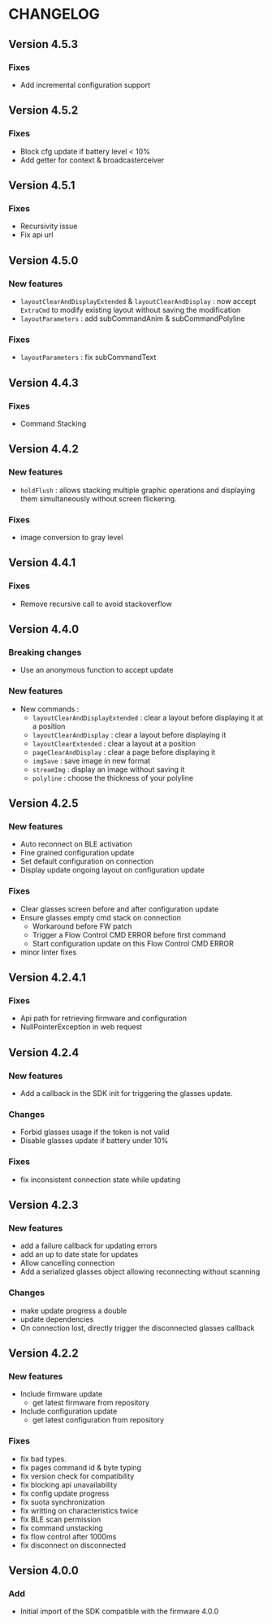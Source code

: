 # CHANGELOG

## Version 4.5.3

### Fixes
- Add incremental configuration support

## Version 4.5.2

### Fixes
- Block cfg update if battery level < 10%
- Add getter for context & broadcasterceiver
  
## Version 4.5.1

### Fixes
- Recursivity issue
- Fix api url
  
## Version 4.5.0

### New features
- `layoutClearAndDisplayExtended` & `layoutClearAndDisplay` : now accept `ExtraCmd` to modify existing layout without saving the modification
- `layoutParameters` : add subCommandAnim & subCommandPolyline
  
### Fixes
- `layoutParameters` : fix subCommandText
  
## Version 4.4.3

### Fixes
- Command Stacking

## Version 4.4.2

### New features
- `holdFlush` : allows stacking multiple graphic operations and displaying them simultaneously without screen flickering.
  
### Fixes
- image conversion to gray level
  
## Version 4.4.1

### Fixes
- Remove recursive call to avoid stackoverflow

## Version 4.4.0

### Breaking changes
- Use an anonymous function to accept update
  
### New features
- New commands :
  - `layoutClearAndDisplayExtended` : clear a layout before displaying it at a position
  - `layoutClearAndDisplay` : clear a layout before displaying it
  - `layoutClearExtended` : clear a layout at a position
  - `pageClearAndDisplay` : clear a page before displaying it
  - `imgSave` : save image in new format
  - `streamImg` : display an image without saving it
  - `polyline` : choose the thickness of your polyline

## Version 4.2.5

### New features
- Auto reconnect on BLE activation
- Fine grained configuration update
- Set default configuration on connection
- Display update ongoing layout on configuration update

### Fixes
- Clear glasses screen before and after configuration update
- Ensure glasses empty cmd stack on connection
    - Workaround before FW patch
    - Trigger a Flow Control CMD ERROR before first command
    - Start configuration update on this Flow Control CMD ERROR
- minor linter fixes

## Version 4.2.4.1

### Fixes
- Api path for retrieving firmware and configuration
- NullPointerException in web request

## Version 4.2.4

### New features
- Add a callback in the SDK init for triggering the glasses update.

### Changes
- Forbid glasses usage if the token is not valid
- Disable glasses update if battery under 10%

### Fixes
- fix inconsistent connection state while updating

## Version 4.2.3

### New features
- add a failure callback for updating errors
- add an up to date state for updates
- Allow cancelling connection
- Add a serialized glasses object allowing reconnecting without scanning

### Changes
- make update progress a double
- update dependencies
- On connection lost, directly trigger the disconnected glasses callback

## Version 4.2.2

### New features
- Include firmware update
    - get latest firmware from repository
- Include configuration update
    - get latest configuration from repository

### Fixes
- fix bad types.
- fix pages command id & byte typing
- fix version check for compatibility
- fix blocking api unavailability
- fix config update progress
- fix suota synchronization
- fix writting on characteristics twice
- fix BLE scan permission
- fix command unstacking
- fix flow control after 1000ms
- fix disconnect on disconnected

## Version 4.0.0

### Add

- Initial import of the SDK compatible with the firmware 4.0.0
